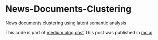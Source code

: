 # News-Documents-Clustering
News documents clustering using latent semantic analysis

This code is part of [medium blog post](https://medium.com/@abhijeet40308/news-documents-clustering-using-python-latent-semantic-analysis-b95c7b68861c)
This post was published in [mc.ai](https://mc.ai/news-documents-clustering-using-python-latent-semantic-analysis/)
